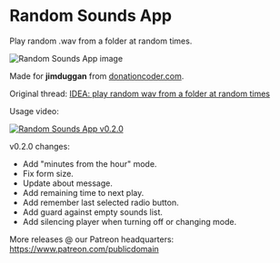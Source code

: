 # Random Sounds App
Play random .wav from a folder at random times.

![Random Sounds App image](https://i.imgsafe.org/6e/6e4ebf3d8c.png)

Made for **jimduggan** from [donationcoder.com](https://www.donationcoder.com).

Original thread: [IDEA: play random wav from a folder at random times](https://www.donationcoder.com/forum/index.php?topic=48061.0)

Usage video:

[![Random Sounds App v0.2.0](http://img.youtube.com/vi/osEKSoPeP2o/0.jpg)](http://www.youtube.com/watch?v=osEKSoPeP2o "Random Sounds App v0.2.0")

v0.2.0 changes:
- Add "minutes from the hour" mode.
- Fix form size.
- Update about message.
- Add remaining time to next play.
- Add remember last selected radio button.
- Add guard against empty sounds list.
- Add silencing player when turning off or changing mode.

More releases @ our Patreon headquarters:
https://www.patreon.com/publicdomain